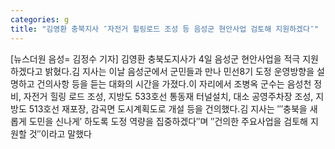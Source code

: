 ```yaml
---
categories: g
title: "김영환 충북지사 ″자전거 힐링로드 조성 등 음성군 현안사업 검토해 지원하겠다″"
---
```

[뉴스더원 음성= 김정수 기자] 김영환 충북도지사가 4일 음성군 현안사업을 적극 지원하겠다고 밝혔다.김 지사는 이날 음성군에서 군민들과 만나 민선8기 도정 운영방향을 설명하고 건의사항 등을 듣는 대화의 시간을 가졌다.이 자리에서 조병옥 군수는 음성천 정비, 자전거 힐링 로드 조성, 지방도 533호선 통동재 터널설치, 대소 공영주차장 조성, 지방도 513호선 재포장, 감곡면 도시계획도로 개설 등을 건의했다.김 지사는 ″′충북을 새롭게 도민을 신나게′ 하도록 도정 역량을 집중하겠다″며 ″건의한 주요사업을 검토해 지원할 것″이라고 말했다